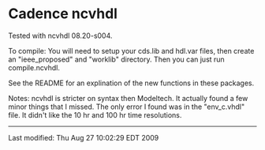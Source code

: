# Cadence ncvhdl

Tested with ncvhdl 08.20-s004.

To compile: You will need to setup your cds.lib and hdl.var files, then
create an "ieee\_proposed" and "worklib" directory. Then you can just
run compile.ncvhdl.

See the README for an explination of the new functions in these
packages.

Notes: ncvhdl is stricter on syntax then Modeltech. It actually found a
few minor things that I missed. The only error I found was in the
"env\_c.vhdl" file. It didn't like the 10 hr and 100 hr time
resolutions.

-----

Last modified: Thu Aug 27 10:02:29 EDT 2009
